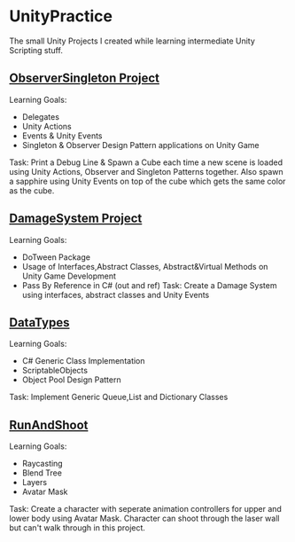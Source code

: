 # UnityPractice
The small Unity Projects I created while learning intermediate Unity Scripting stuff.


## [ObserverSingleton Project](https://github.com/gokbeykeskin/UnityPractice/tree/main/ObserverSingleton)
Learning Goals:
- Delegates
- Unity Actions
- Events & Unity Events
- Singleton & Observer Design Pattern applications on Unity Game 

Task: Print a Debug Line & Spawn a Cube each time a new scene is loaded using Unity Actions, Observer and Singleton Patterns together.
Also spawn a sapphire using Unity Events on top of the cube which gets the same color as the cube. 

## [DamageSystem Project](https://github.com/gokbeykeskin/UnityPractice/tree/main/DamageSystem)
Learning Goals:
- DoTween Package
- Usage of Interfaces,Abstract Classes, Abstract&Virtual Methods on Unity Game Development
- Pass By Reference in C# (out and ref)
Task: Create a Damage System using interfaces, abstract classes and Unity Events

## [DataTypes](https://github.com/gokbeykeskin/UnityPractice/tree/main/DataTypes)
Learning Goals:
- C# Generic Class Implementation
- ScriptableObjects
- Object Pool Design Pattern

Task: Implement Generic Queue,List and Dictionary Classes

## [RunAndShoot](https://github.com/gokbeykeskin/UnityPractice/tree/main/RunAndShoot)
Learning Goals:
- Raycasting
- Blend Tree
- Layers
- Avatar Mask

Task: Create a character with seperate animation controllers for upper and lower body using Avatar Mask. Character can shoot through the laser wall but can't walk through in this project.

